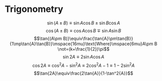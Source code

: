 # Trigonometry

$$\sin{(A\pm B)}\equiv\sin{A}\cos{B}\pm\sin{B}\cos{A}$$
$$\cos{(A\pm B)}\equiv\cos{A}\cos{B}\mp\sin{A}\sin{B}$$
$$\tan{(A\pm B)}\equiv\frac{\tan{A}\pm\tan{B}}{1\mp\tan{A}\tan{B}}\mspace{16mu}\text{Where}\mspace{6mu}A\pm B \not=(k+\frac{1}{2})\pi$$
$$\sin{2A}\equiv2\sin{A}\cos{A}$$
$$\cos{2A}\equiv\cos^2{A}-\sin^2{A}\equiv2\cos^2{A}-1\equiv1-2\sin^2{A}$$
$$\tan{2A}\equiv\frac{2\tan{A}}{1-\tan^2{A}}$$

